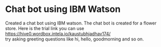 # Chat bot using IBM Watson

Created a chat bot using IBM watson. The chat bot is created for a flower store.
Here is the trial link you can use
https://hive0.wordbox.intela.io/kaustubhjadhav174/
<br> try asking greeting questions like hi, hello, goodmorning and so on.
<br> 

